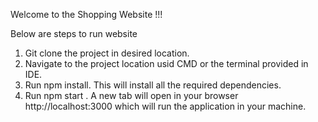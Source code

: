 Welcome to the Shopping Website !!!

Below are steps to run website

1. Git clone the project in desired location.
2. Navigate to the project location usid CMD or the terminal provided in IDE.
3. Run npm install. This will install all the required dependencies.
4. Run npm start . A new tab will open in your browser http://localhost:3000 which will run the application in your machine.
